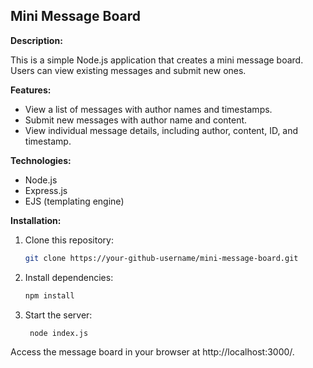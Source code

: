 ## Mini Message Board

**Description:**

This is a simple Node.js application that creates a mini message board. Users can view existing messages and submit new ones.

**Features:**

- View a list of messages with author names and timestamps.
- Submit new messages with author name and content.
- View individual message details, including author, content, ID, and timestamp.

**Technologies:**

- Node.js
- Express.js
- EJS (templating engine)

**Installation:**

1. Clone this repository:

   ```bash
   git clone https://your-github-username/mini-message-board.git
   ```

2. Install dependencies:

   ```bash
   npm install
   ```

3. Start the server:

   ```bash
    node index.js
   ```

Access the message board in your browser at http://localhost:3000/.
